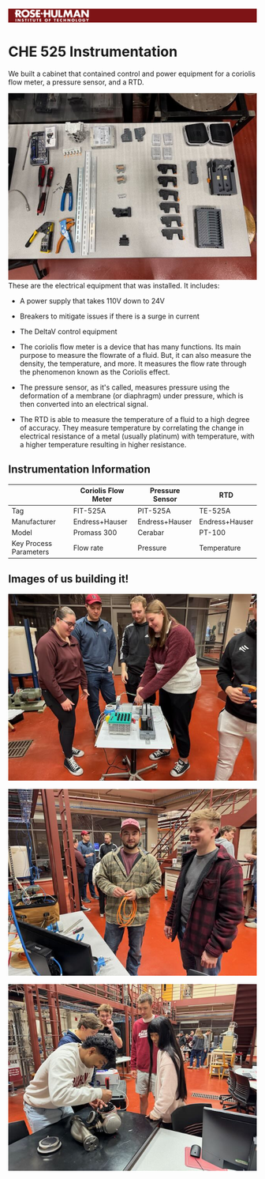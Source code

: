 ![RHIT wide logo](https://github.com/souriksaha02/che525instrumentation/blob/main/rhit-logo-wide.png?raw=true)
# CHE 525 Instrumentation

We built a cabinet that contained control and power equipment for a coriolis flow meter, a pressure sensor, and a RTD.

![](https://github.com/henthornlab/ProcessAnalytics/blob/master/2025-install/IMG_8216.jpeg?raw=true)
These are the electrical equipment that was installed. It includes:
* A power supply that takes 110V down to 24V
* Breakers to mitigate issues if there is a surge in current
* The DeltaV control equipment



* The coriolis flow meter is a device that has many functions. Its main purpose to measure the flowrate of a fluid. But, it can also measure the density, the temperature, and more. It measures the flow rate through the phenomenon known as the Coriolis effect. 
* The pressure sensor, as it's called, measures pressure using the deformation of a membrane (or diaphragm) under pressure, which is then converted into an electrical signal. 
* The RTD is able to measure the temperature of a fluid to a high degree of accuracy. They measure temperature by correlating the change in electrical resistance of a metal (usually platinum) with temperature, with a higher temperature resulting in higher resistance. 

## Instrumentation Information

|  | Coriolis Flow Meter | Pressure Sensor | RTD |
|----------|----------|----------|----------|
| Tag   | FIT-525A   | PIT-525A   | TE-525A   |
| Manufacturer   | Endress+Hauser   | Endress+Hauser   | Endress+Hauser   |
| Model   | Promass 300   | Cerabar   | PT-100   |
| Key Process Parameters   | Flow rate   | Pressure   | Temperature   |

## Images of us building it!

![](https://github.com/henthornlab/ProcessAnalytics/blob/master/2025-install/IMG_8267.jpeg?raw=true)

![](https://github.com/henthornlab/ProcessAnalytics/blob/master/2025-install/IMG_8270.jpeg?raw=true)

![](https://github.com/henthornlab/ProcessAnalytics/blob/master/2025-install/IMG_8273.jpeg?raw=true)

